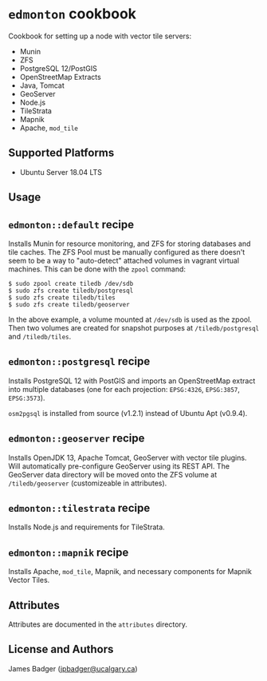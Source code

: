 # `edmonton` cookbook

Cookbook for setting up a node with vector tile servers:

* Munin
* ZFS
* PostgreSQL 12/PostGIS
* OpenStreetMap Extracts
* Java, Tomcat
* GeoServer
* Node.js
* TileStrata
* Mapnik
* Apache, `mod_tile`

## Supported Platforms

* Ubuntu Server 18.04 LTS

## Usage

## `edmonton::default` recipe

Installs Munin for resource monitoring, and ZFS for storing databases and tile caches. The ZFS Pool must be manually configured as there doesn't seem to be a way to "auto-detect" attached volumes in vagrant virtual machines. This can be done with the `zpool` command:

```
$ sudo zpool create tiledb /dev/sdb
$ sudo zfs create tiledb/postgresql
$ sudo zfs create tiledb/tiles
$ sudo zfs create tiledb/geoserver
```

In the above example, a volume mounted at `/dev/sdb` is used as the zpool. Then two volumes are created for snapshot purposes at `/tiledb/postgresql` and `/tiledb/tiles`.

## `edmonton::postgresql` recipe

Installs PostgreSQL 12 with PostGIS and imports an OpenStreetMap extract into multiple databases (one for each projection: `EPSG:4326`, `EPSG:3857`, `EPSG:3573`).

`osm2pgsql` is installed from source (v1.2.1) instead of Ubuntu Apt (v0.9.4).

## `edmonton::geoserver` recipe

Installs OpenJDK 13, Apache Tomcat, GeoServer with vector tile plugins. Will automatically pre-configure GeoServer using its REST API. The GeoServer data directory will be moved onto the ZFS volume at `/tiledb/geoserver` (customizeable in attributes).

## `edmonton::tilestrata` recipe

Installs Node.js and requirements for TileStrata.

## `edmonton::mapnik` recipe

Installs Apache, `mod_tile`, Mapnik, and necessary components for Mapnik Vector Tiles.

## Attributes

Attributes are documented in the `attributes` directory.

## License and Authors

James Badger (jpbadger@ucalgary.ca)
